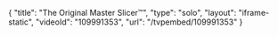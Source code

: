 {
    "title": "The Original Master Slicer&trade;",
    "type": "solo",
    "layout": "iframe-static",
    "videoId": "109991353",
    "url": "\/tvpembed\/109991353"
}